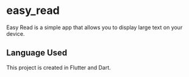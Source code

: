 # easy_read

Easy Read is a simple app that allows you to display large text on your device.

## Language Used

This project is created in Flutter and Dart.